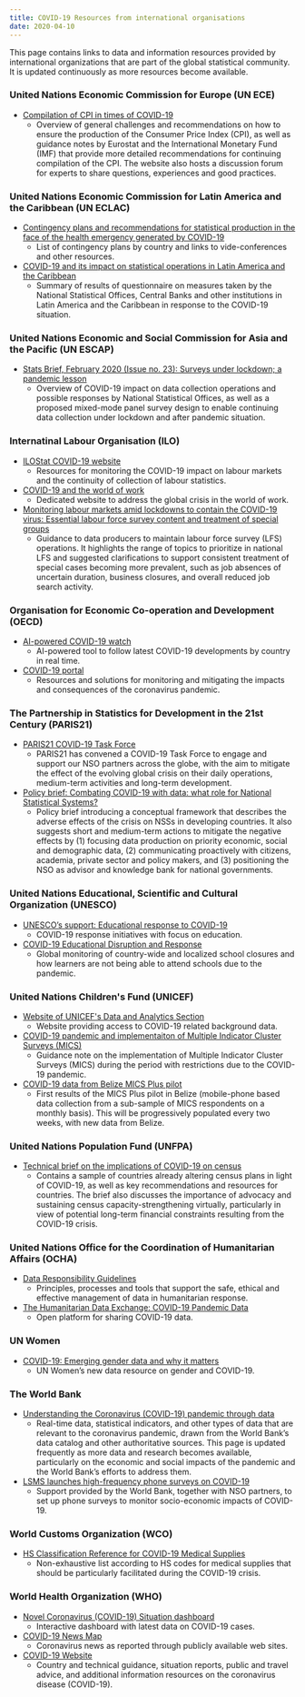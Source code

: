 ```yaml
---
title: COVID-19 Resources from international organisations
date: 2020-04-10
---
```


This page contains links to data and information resources provided by
international organizations that are part of the global statistical community.
It is updated continuously as more resources become available.

### United Nations Economic Commission for Europe (UN ECE)

- [Compilation of CPI in times of COVID-19](https://statswiki.unece.org/display/CCD2/Compilation+of+CPI+in+times+of+COVID-19)
  - Overview of general challenges and recommendations on how to ensure the
    production of the Consumer Price Index (CPI), as well as guidance notes by
    Eurostat and the International Monetary Fund (IMF) that provide more
    detailed recommendations for continuing compilation of the CPI. The website
    also hosts a discussion forum for experts to share questions, experiences
    and good practices.

### United Nations Economic Commission for Latin America and the Caribbean (UN ECLAC)

- [Contingency plans and recommendations for statistical production in the face of the health emergency generated by COVID-19](https://rtc-cea.cepal.org/en/conectados-rtc/contingency-plans-and-recommendations-statistical-production-face-health-emergency)
  - List of contingency plans by country and links to vide-conferences and other
    resources.
- [COVID-19 and its impact on statistical operations in Latin America and the Caribbean](https://rtc-cea.cepal.org/sites/default/files/rtc_connected/files/COVID_Debriefing_english2%20CEPAL.pdf)
  - Summary of results of questionnaire on measures taken by the National
    Statistical Offices, Central Banks and other institutions in Latin America
    and the Caribbean in response to the COVID-19 situation.

### United Nations Economic and Social Commission for Asia and the Pacific (UN ESCAP)

- [Stats Brief, February 2020 (Issue no. 23): Surveys under lockdown; a pandemic lesson](https://www.unescap.org/resources/stats-brief-february-2020-issue-no-23-surveys-under-lockdown-pandemic-lesson)
  - Overview of COVID-19 impact on data collection operations and possible
    responses by National Statistical Offices, as well as a proposed mixed-mode
    panel survey design to enable continuing data collection under lockdown and
    after pandemic situation.

### Internatinal Labour Organisation (ILO)

- [ILOStat COVID-19 website](https://ilostat.ilo.org/topics/covid-19/)
  - Resources for monitoring the COVID-19 impact on labour markets and the
    continuity of collection of labour statistics.
- [COVID-19 and the world of work](https://www.ilo.org/global/topics/coronavirus/lang--en/index.htm)
  - Dedicated website to address the global crisis in the world of work.
- [Monitoring labour markets amid lockdowns to contain the COVID-19 virus: Essential labour force survey content and treatment of special groups](https://www.ilo.org/wcmsp5/groups/public/---dgreports/---stat/documents/publication/wcms_741145.pdf)
  - Guidance to data producers to maintain labour force survey (LFS) operations.
    It highlights the range of topics to prioritize in national LFS and
    suggested clarifications to support consistent treatment of special cases
    becoming more prevalent, such as job absences of uncertain duration,
    business closures, and overall reduced job search activity.

### Organisation for Economic Co-operation and Development (OECD)

- [AI-powered COVID-19 watch](https://www.oecd.ai/covid)
  - AI-powered tool to follow latest COVID-19 developments by country in real
    time.
- [COVID-19 portal](http://oecd.org/coronavirus/)
  - Resources and solutions for monitoring and mitigating the impacts and
    consequences of the coronavirus pandemic.

### The Partnership in Statistics for Development in the 21st Century (PARIS21)

- [PARIS21 COVID-19 Task Force](https://paris21.org/sites/default/files/inline-files/5B-COVID19-TaskForce_1.pdf)
  - PARIS21 has convened a COVID-19 Task Force to engage and support our NSO
    partners across the globe, with the aim to mitigate the effect of the
    evolving global crisis on their daily operations, medium-term activities and
    long-term development.
- [Policy brief: Combating COVID-19 with data: what role for National Statistical Systems?](https://paris21.org/sites/default/files/inline-files/COVID_Policybrief_Full_1.pdf)
  - Policy brief introducing a conceptual framework that describes the adverse
    effects of the crisis on NSSs in developing countries. It also suggests
    short and medium-term actions to mitigate the negative effects by (1)
    focusing data production on priority economic, social and demographic data,
    (2) communicating proactively with citizens, academia, private sector and
    policy makers, and (3) positioning the NSO as advisor and knowledge bank for
    national governments.

### United Nations Educational, Scientific and Cultural Organization (UNESCO)

- [UNESCO’s support: Educational response to COVID-19](https://en.unesco.org/themes/education-emergencies/coronavirus-school-closures/support)
  - COVID-19 response initiatives with focus on education.
- [COVID-19 Educational Disruption and Response](https://en.unesco.org/covid19/educationresponse)
  - Global monitoring of country-wide and localized school closures and how
    learners are not being able to attend schools due to the pandemic.

### United Nations Children's Fund (UNICEF)

- [Website of UNICEF's Data and Analytics Section](https://data.unicef.org/)
  - Website providing access to COVID-19 related background data.
- [COVID-19 pandemic and implementaiton of Multiple Indicator Cluster Surveys (MICS)](<https://mics.unicef.org/news_entries/157/COVID-19-PANDEMIC-AND-IMPLEMENTATION-OF-MULTIPLE-INDICATOR-CLUSTER-SURVEYS-(MICS)>)
  - Guidance note on the implementation of Multiple Indicator Cluster Surveys
    (MICS) during the period with restrictions due to the COVID-19 pandemic.
- [COVID-19 data from Belize MICS Plus pilot](https://mics.unicef.org/news_entries/159/COVID-19-DATA-FROM-BELIZE-MICS-PLUS-PILOT)
  - First results of the MICS Plus pilot in Belize (mobile-phone based data
    collection from a sub-sample of MICS respondents on a monthly basis). This
    will be progressively populated every two weeks, with new data from Belize.

### United Nations Population Fund (UNFPA)

- [Technical brief on the implications of COVID-19 on census](https://rtc-cea.cepal.org/sites/default/files/rtc_connected/files/UNFPA_Census_COVID19_digital_0.pdf)
  - Contains a sample of countries already altering census plans in light of
    COVID-19, as well as key recommendations and resources for countries. The
    brief also discusses the importance of advocacy and sustaining census
    capacity-strengthening virtually, particularly in view of potential
    long-term financial constraints resulting from the COVID-19 crisis.

### United Nations Office for the Coordination of Humanitarian Affairs (OCHA)

- [Data Responsibility Guidelines](https://centre.humdata.org/wp-content/uploads/2019/03/OCHA-DR-Guidelines-working-draft-032019.pdf)
  - Principles, processes and tools that support the safe, ethical and effective
    management of data in humanitarian response.
- [The Humanitarian Data Exchange: COVID-19 Pandemic Data](https://data.humdata.org/event/covid-19)
  - Open platform for sharing COVID-19 data.

### UN Women

- [COVID-19: Emerging gender data and why it matters](https://data.unwomen.org/resources/covid-19-emerging-gender-data-and-why-it-matters)
  - UN Women’s new data resource on gender and COVID-19.

### The World Bank

- [Understanding the Coronavirus (COVID-19) pandemic through data](http://datatopics.worldbank.org/universal-health-coverage/covid19/)
  - Real-time data, statistical indicators, and other types of data that are
    relevant to the coronavirus pandemic, drawn from the World Bank’s data
    catalog and other authoritative sources. This page is updated frequently as
    more data and research becomes available, particularly on the economic and
    social impacts of the pandemic and the World Bank’s efforts to address them.
- [LSMS launches high-frequency phone surveys on COVID-19](http://surveys.worldbank.org/blogs/lsms-launches-high-frequency-phone-surveys-covid-19)
  - Support provided by the World Bank, together with NSO partners, to set up
    phone surveys to monitor socio-economic impacts of COVID-19.

### World Customs Organization (WCO)

- [HS Classification Reference for COVID-19 Medical Supplies](http://www.wcoomd.org/-/media/wco/public/global/pdf/topics/nomenclature/covid_19/hs-classification-reference_en.pdf?la=en)
  - Non-exhaustive list according to HS codes for medical supplies that should
    be particularly facilitated during the COVID-19 crisis.

### World Health Organization (WHO)

- [Novel Coronavirus (COVID-19) Situation dashboard ](https://who.sprinklr.com/)
  - Interactive dashboard with latest data on COVID-19 cases.
- [COVID-19 News Map](https://portal.who.int/eios-coronavirus-newsmap/)
  - Coronavirus news as reported through publicly available web sites.
- [COVID-19 Website](https://www.who.int/emergencies/diseases/novel-coronavirus-2019)
  - Country and technical guidance, situation reports, public and travel advice,
    and additional information resources on the coronavirus disease (COVID-19).
